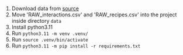 1. Download data from [source](https://www.kaggle.com/datasets/shuyangli94/food-com-recipes-and-user-interactions)
2. Move 'RAW_interactions.csv' and 'RAW_recipes.csv' into the project inside directory `data`
3. Install python3.11 
4. Run `python3.11 -m venv .venv/`
5. Run `source .venv/bin/activate`
6. Run `python3.11 -m pip install -r requirements.txt`
